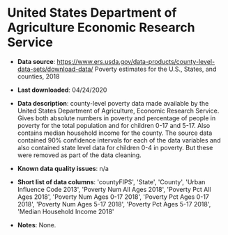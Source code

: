 # United States Department of Agriculture Economic Research Service 

- **Data source**: https://www.ers.usda.gov/data-products/county-level-data-sets/download-data/
    Poverty estimates for the U.S., States, and counties, 2018

- **Last downloaded**: 04/24/2020

- **Data description**: county-level poverty data made available by the United States Department of Agriculture, Economic Research Service. Gives both absolute numbers in poverty and percentage of people in poverty for the total population and for children 0-17 and 5-17. Also contains median household income for the county. 
The source data contained 90% confidence intervals for each of the data variables and also contained state level data for children 0-4 in poverty.  But these were removed as part of the data cleaning. 


- **Known data quality issues**: n/a

- **Short list of data columns**: 
'countyFIPS', 'State', 'County', 'Urban Influence Code 2013',
'Poverty Num All Ages 2018', 'Poverty Pct All Ages 2018',
'Poverty Num Ages 0-17 2018', 'Poverty Pct Ages 0-17 2018',
'Poverty Num Ages 5-17 2018', 'Poverty Pct Ages 5-17 2018',
'Median Household Income 2018'

- **Notes**:
None.
